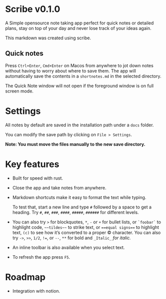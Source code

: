<h1 class="mt-8">Scribe v0.1.0</h1><p>A Simple opensource note taking app perfect for quick notes or detailed plans, stay on top of your day and never lose track of your ideas again.</p><p>This markdown was created using scribe.</p><h2 class="mt-8">Quick notes</h2><p>Press <code class="px-1 bg-gray-200 rounded">Ctrl+Enter</code>, <code class="px-1 bg-gray-200 rounded">Cmd+Enter</code>&nbsp;on Macos from anywhere to jot down notes without having to worry about where to save them. The app will automatically save the contents in a <code class="px-1 bg-gray-200 rounded">shortnotes.md</code>&nbsp;in the selected directory.</p><p>The Quick Note window will not open if the foreground window is on full screen mode.</p><h1 class="mt-8">Settings</h1><p>All notes by default are saved in the installation path under a <code class="px-1 bg-gray-200 rounded">docs</code>&nbsp;folder.</p><p>You can modify the save path by clicking on <code class="px-1 bg-gray-200 rounded">File &gt; Settings</code>.</p><p><strong>Note: You must move the files manually to the new save directory.</strong></p><h1 class="mt-8">Key features</h1><ul class="px-2 mx-2 my-2"><li class="my-1"><p>Built for speed with rust.</p></li><li class="my-1"><p>Close the app and take notes from anywhere.</p></li><li class="my-1"><p>Markdown shortcuts make it easy to format the text while typing.</p><p>To test that, start a new line and type <code class="px-1 bg-gray-200 rounded">#</code> followed by a space to get a heading. Try <code class="px-1 bg-gray-200 rounded">#</code>, <code class="px-1 bg-gray-200 rounded">##</code>, <code class="px-1 bg-gray-200 rounded">###</code>, <code class="px-1 bg-gray-200 rounded">####</code>, <code class="px-1 bg-gray-200 rounded">#####</code>, <code class="px-1 bg-gray-200 rounded">######</code> for different levels.</p></li><li class="my-1"><p>You can also try <code class="px-1 bg-gray-200 rounded">&gt;</code> for blockquotes, <code class="px-1 bg-gray-200 rounded">*</code>, <code class="px-1 bg-gray-200 rounded">-</code> or <code class="px-1 bg-gray-200 rounded">+</code> for bullet lists, or <code class="px-1 bg-gray-200 rounded">`foobar`</code> to highlight code, <code class="px-1 bg-gray-200 rounded">~~tildes~~</code> to strike text, or <code class="px-1 bg-gray-200 rounded">==equal signs==</code> to highlight text,&nbsp;<code class="px-1 bg-gray-200 rounded">(c)</code> to see how it’s converted to a proper © character. You can also try <code class="px-1 bg-gray-200 rounded">-&gt;</code>, <code class="px-1 bg-gray-200 rounded">&gt;&gt;</code>, <code class="px-1 bg-gray-200 rounded">1/2</code>, <code class="px-1 bg-gray-200 rounded">!=</code>, or <code class="px-1 bg-gray-200 rounded">--</code>,&nbsp;<code class="px-1 bg-gray-200 rounded">**</code>&nbsp;for bold and&nbsp;<code class="px-1 bg-gray-200 rounded">_Italic_</code>&nbsp;<em>for italic.</em></p></li><li class="my-1"><p>An inline toolbar is also available when you select text.</p></li><li class="my-1"><p>To refresh the app press <code class="px-1 bg-gray-200 rounded">F5</code>.</p></li></ul><h1 class="mt-8">Roadmap</h1><ul class="px-2 mx-2 my-2"><li class="my-1"><p>Integration with notion.</p></li></ul>
